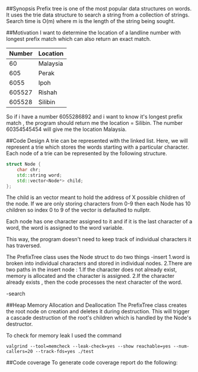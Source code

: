 ##Synopsis
Prefix tree is one of the most popular data structures on words.
It uses the trie data structure to search a string from a collection
of strings. Search time is O(m) where m is the length of the string
being sought.

##Motivation
I want to determine the location of a landline number with longest prefix match which can also return an exact match.

|Number | Location|
|---   |---      |
|60    |Malaysia |
|605   |Perak    |
|6055  |Ipoh     |
|605527|Rishah   |
|605528|Silibin  |

So if i have a number 6055286892 and i want to know it's longest prefix match , the program should return me the location = Silibin. The number 60354545454 will give me the location Malaysia. 


##Code Design
A trie can be represented with the linked list. Here, we will represent a trie which stores the words starting with a particular character. Each node of a trie can be represented by the following structure.

```cpp
struct Node {
    char chr;
    std::string word;
    std::vector<Node*> child;
};
```
The child is an vector meant to hold the address of X possible children of the node. If we are only storing characters from 0-9 then each Node has 10 children so index 0 to 9 of the vector is defaulted to nullptr. 

Each node has one character assigned to it and if it is the last character of a word, the word is assigned to the word variable.

This way, the program doesn't need to keep track of individual characters it has traversed.


The PrefixTree class uses the Node struct to do two things
-insert
  1.word is broken into individual characters and stored in individual nodes. 
  2.There are two paths in the insert node :
    1.If the character does not already exist, memory is allocated and the character is assigned.
    2.If the character already exists , then the code processes the next character of the word.

-search


##Heap Memory Allocation and Deallocation
The PrefixTree class creates the root node on creation and deletes it during destruction.
This will trigger a cascade destruction of the root's children which is handled by the Node's destructor.

To check for memory leak I used the command 
```
valgrind --tool=memcheck --leak-check=yes --show reachable=yes --num-callers=20 --track-fds=yes ./test
```

##Code coverage
To generate code coverage report do the following:


